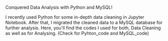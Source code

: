 Conquered Data Analysis with Python and MySQL!

I recently used Python for some in-depth data cleaning in Jupyter Notebook. 
After that, I migrated the cleaned data to a MySQL database for further analysis.
Here, you'll find the codes I used for both, Data Cleaning as well as for Analysing.
(Check for Pyhton_code and MySQL_code)
